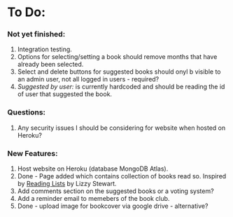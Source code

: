 # To Do:

### Not yet finished:

1. Integration testing.
2. Options for selecting/setting a book should remove months that have already been selected.
3. Select and delete buttons for suggested books should onyl b visible to an admin user, not all logged in users - required? 
4. _Suggested by user:_ is currently hardcoded and should be reading the id of user that suggested the book.

### Questions:

1. Any security issues I should be considering for website when hosted on Heroku?

### New Features:

1. Host website on Heroku (database MongoDB Atlas).
2. Done - Page added which contains collection of books read so. Inspired by [Reading Lists](http://www.abouttoday.co.uk/Reading-lists) by Lizzy Stewart.
3. Add comments section on the suggested books or a voting system?
4. Add a reminder email to memebers of the book club.
5. Done - upload image for bookcover via google drive - alternative?


